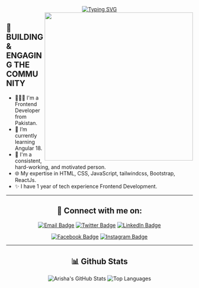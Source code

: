 <div align="center"> <a href="https://git.io/typing-svg"> <img src="https://readme-typing-svg.demolab.com?font=Poppins&weight=600&size=25&pause=500&color=FD9B0F&center=true&width=435&lines=Hi%2C+I'm+Arisha+Sattar+%F0%9F%92%AB;Passionate+Frontend+Developer+%F0%9F%91%A9%F0%9F%8F%BB%E2%80%8D%F0%9F%92%BB" alt="Typing SVG" /> </a> </div>

  <img src="https://media2.giphy.com/media/v1.Y2lkPTc5MGI3NjExaWh1aDY5bDd6cWcwb291OHc4NjU3ZDR6ODMxaDU0czNjcTdjbmc5byZlcD12MV9pbnRlcm5hbF9naWZfYnlfaWQmY3Q9Zw/RbDKaczqWovIugyJmW/giphy.webp" width="400" align="right"/>
  
<h2 align="left">🔗 BUILDING & ENGAGING THE COMMUNITY</h2>

- 👩🏻‍💻 I'm a Frontend Developer from Pakistan.
- 🌱 I’m currently learning Angular 18.
- 🚀 I'm a consistent, hard-working, and motivated person.
- 🌐 My expertise in HTML, CSS, JavaScript, tailwindcss, Bootstrap, ReactJs.
- ✨ I have 1 year of tech experience Frontend Development.

<hr />

<h2 align="center">🤝 Connect with me on:</h2>

<p align="center">
  <a href="mailto:arishasattar229@gmail.com"><img src="https://img.shields.io/badge/Email-D14836?style=for-the-badge&logo=gmail&logoColor=white&color=FBA831" alt="Email Badge" /></a>
  <a href="https://twitter.com/arishasattar29"><img src="https://img.shields.io/badge/Twitter-1DA1F2?style=for-the-badge&logo=twitter&logoColor=white&color=FBA831" alt="Twitter Badge" /></a>
  <a href="https://www.linkedin.com/in/arisha-sattar-bb228b2b3/"><img src="https://img.shields.io/badge/LinkedIn-0077B5?style=for-the-badge&logo=linkedin&logoColor=white&color=FBA831" alt="LinkedIn Badge" /></a>
</p>

<p align="center">
  <a href="https://www.facebook.com/yourusername"><img src="https://img.shields.io/badge/Facebook-1877F2?style=for-the-badge&logo=facebook&logoColor=white&color=FBA831" alt="Facebook Badge" /></a>
<a href="https://www.instagram.com/yourusername">
  <img src="https://img.shields.io/badge/Instagram-E4405F?style=for-the-badge&logo=instagram&logoColor=white&color=FBA831" alt="Instagram Badge" />
</a>

</p>

<hr />

<h2 align="center">📊 Github Stats</h2>

<p align="center">
  <img src="https://github-readme-stats.vercel.app/api?username=arisha29&show_icons=true&theme=radical" alt="Arisha's GitHub Stats" />
  <img src="https://github-readme-stats.vercel.app/api/top-langs/?username=arisha29&layout=compact&theme=radical" alt="Top Languages" />
</p>
